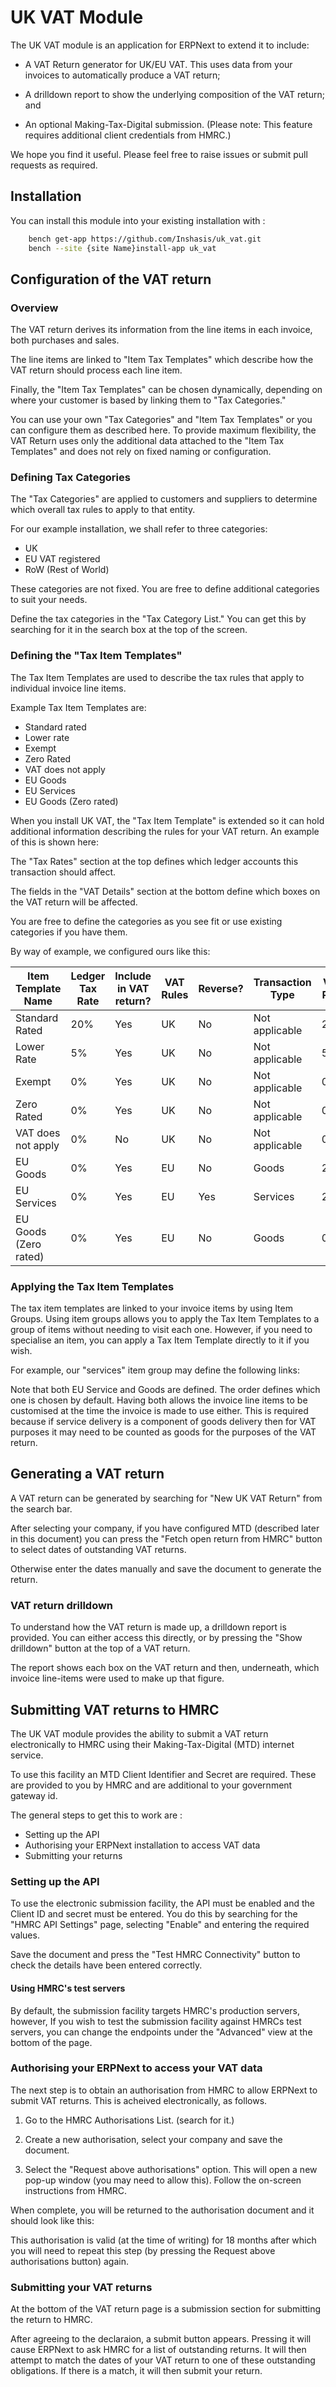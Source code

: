 # UK VAT Module

The UK VAT module is an application for ERPNext to extend it to include:

 * A VAT Return generator for UK/EU VAT. This uses data from your invoices to automatically
   produce a VAT return;

 * A drilldown report to show the underlying composition of the VAT return; and

 * An optional Making-Tax-Digital submission. (Please note: This feature requires additional
   client credentials from HMRC.)

We hope you find it useful. Please feel free to raise issues or submit pull requests as
required.

## Installation

You can install this module into your existing installation with :

```sh
	bench get-app https://github.com/Inshasis/uk_vat.git
	bench --site {site Name}install-app uk_vat
```

## Configuration of the VAT return

### Overview

The VAT return derives its information from the line items in each invoice, both purchases
and sales.

The line items are linked to "Item Tax Templates" which describe how the VAT return should
process each line item.

Finally, the "Item Tax Templates" can be chosen dynamically, depending on where your customer
is based by linking them to "Tax Categories."

You can use your own "Tax Categories" and "Item Tax Templates" or you can configure them
as described here. To provide maximum flexibility, the VAT Return uses only the
additional data attached to the "Item Tax Templates" and does not rely on fixed
naming or configuration.

### Defining Tax Categories

The "Tax Categories" are applied to customers and suppliers to determine which overall tax
rules to apply to that entity.

For our example installation, we shall refer to three categories:

 * UK
 * EU VAT registered
 * RoW (Rest of World)
 
These categories are not fixed. You are free to define additional categories to suit your
needs.

Define the tax categories in the "Tax Category List." You can get this by searching for it
in the search box at the top of the screen.

### Defining the "Tax Item Templates"

The Tax Item Templates are used to describe the tax rules that apply to individual invoice
line items.

Example Tax Item Templates are:

 * Standard rated
 * Lower rate
 * Exempt
 * Zero Rated
 * VAT does not apply
 * EU Goods
 * EU Services
 * EU Goods (Zero rated)

When you install UK VAT, the "Tax Item Template" is extended so it can hold additional
information describing the rules for your VAT return. An example of this is shown here:

The "Tax Rates" section at the top defines which ledger accounts this
transaction should affect.

The fields in the "VAT Details" section at the bottom define which boxes on
the VAT return will be affected.

You are free to define the categories as you see fit or use existing categories
if you have them.

By way of example, we configured ours like this:

| Item Template Name    | Ledger Tax Rate | Include in VAT return? | VAT Rules | Reverse? | Transaction Type | VAT Rate |
|-----------------------|-----------------|------------------------|-----------|----------|------------------|----------|
| Standard Rated        | 20%             | Yes                    | UK        | No       | Not applicable   | 20%      |
| Lower Rate            | 5%              | Yes                    | UK        | No       | Not applicable   | 5%       |
| Exempt                | 0%              | Yes                    | UK        | No       | Not applicable   | 0%       |
| Zero Rated            | 0%              | Yes                    | UK        | No       | Not applicable   | 0%       |
| VAT does not apply    | 0%              | No                     | UK        | No       | Not applicable   | 0%       |
| EU Goods              | 0%              | Yes                    | EU        | No       | Goods            | 20%      |
| EU Services           | 0%              | Yes                    | EU        | Yes      | Services         | 20%      |
| EU Goods (Zero rated) | 0%              | Yes                    | EU        | No       | Goods            | 0%       |

### Applying the Tax Item Templates

The tax item templates are linked to your invoice items by using Item Groups. Using item
groups allows you to apply the Tax Item Templates to a group of items without needing to
visit each one. However, if you need to specialise an item, you can apply a Tax Item Template
directly to it if you wish.

For example, our "services" item group may define the following links:

Note that both EU Service and Goods are defined. The order defines which one is
chosen by default. Having both allows the invoice line items to be customised at the
time the invoice is made to use either. This is required because if service
delivery is a component of goods delivery then for VAT purposes it may need to
be counted as goods for the purposes of the VAT return.

## Generating a VAT return

A VAT return can be generated by searching for "New UK VAT Return" from the search bar.

After selecting your company, if you have configured MTD (described later in
this document) you can press the "Fetch open return from HMRC" button to select
dates of outstanding VAT returns. 

Otherwise enter the dates manually and save the document to generate the return.

### VAT return drilldown

To understand how the VAT return is made up, a drilldown report is provided. You
can either access this directly, or by pressing the "Show drilldown" button at the
top of a VAT return.

The report shows each box on the VAT return and then, underneath, which invoice
line-items were used to make up that figure.

## Submitting VAT returns to HMRC

The UK VAT module provides the ability to submit a VAT return electronically to HMRC using
their Making-Tax-Digital (MTD) internet service.

To use this facility an MTD Client Identifier and Secret are required. These are provided
to you by HMRC and are additional to your government gateway id.

The general steps to get this to work are :

 * Setting up the API
 * Authorising your ERPNext installation to access VAT data
 * Submitting your returns

### Setting up the API

To use the electronic submission facility, the API must be enabled and the
Client ID and secret must be entered. You do this by searching for the "HMRC API Settings"
page, selecting "Enable" and entering the required values.


Save the document and press the "Test HMRC Connectivity" button to check the details have
been entered correctly.

#### Using HMRC's test servers

By default, the submission facility targets HMRC's production servers, however,
If you wish to test the submission facility against HMRCs test servers, you can
change the endpoints under the "Advanced" view at the bottom of the page.

### Authorising your ERPNext to access your VAT data

The next step is to obtain an authorisation from HMRC to allow ERPNext to submit VAT returns.
This is acheived electronically, as follows.

1) Go to the HMRC Authorisations List. (search for it.)

2) Create a new authorisation, select your company and save the document.

3) Select the "Request above authorisations" option. This will open a new pop-up window
   (you may need to allow this). Follow the on-screen instructions from HMRC.

When complete, you will be returned to the authorisation document and it should look like
this:

This authorisation is valid (at the time of writing) for 18 months after which you will
need to repeat this step (by pressing the Request above authorisations button) again.

### Submitting your VAT returns

At the bottom of the VAT return page is a submission section for submitting the return
to HMRC.

After agreeing to the declaraion, a submit button appears. Pressing it will cause ERPNext
to ask HMRC for a list of outstanding returns. It will then attempt to match the dates of
your VAT return to one of these outstanding obligations. If there is a match, it will then
submit your return.

